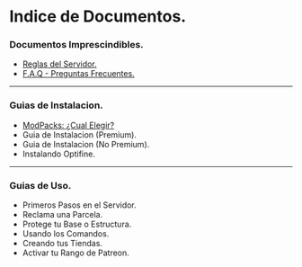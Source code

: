 # Indice de Documentos.

### Documentos Imprescindibles.
* [Reglas del Servidor.](https://github.com/rudahee/SE-Guides/blob/main/Documentos%20Imprescindibles/Reglas.md)
* [F.A.Q - Preguntas Frecuentes.](https://github.com/rudahee/SE-Guides/blob/main/Documentos%20Imprescindibles/FAQ.md)

---

### Guias de Instalacion.
* [ModPacks: ¿Cual Elegir?](https://github.com/rudahee/SE-Guides/blob/main/Guias%20de%20Instalacion/modpacks.md)
* Guia de Instalacion (Premium).
* Guia de Instalacion (No Premium).
* Instalando Optifine.

--- 

### Guias de Uso.
* Primeros Pasos en el Servidor.
* Reclama una Parcela.
* Protege tu Base o Estructura.
* Usando los Comandos.
* Creando tus Tiendas.
* Activar tu Rango de Patreon.
